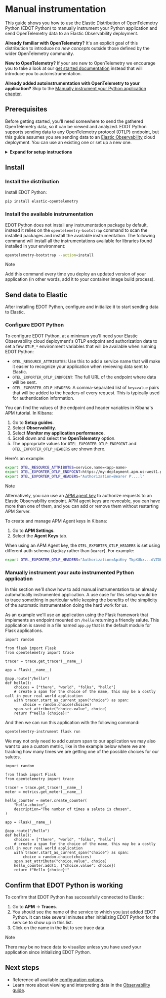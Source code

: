 <!--
Goal of this doc:
The user is able to manually instrument their Python application
-->

# Manual instrumentation

This guide shows you how to use the Elastic Distribution of OpenTelemetry Python (EDOT Python) to manually instrument your Python application and send OpenTelemetry data to an Elastic Observability deployment.

**Already familiar with OpenTelemetry?** It's an explicit goal of this distribution to introduce _no new concepts_ outside those defined by the wider OpenTelemetry community.

**New to OpenTelemetry?** If your are new to OpenTelemetry we encourage you to take a look at our [get started documentation](./get-started.md) instead that will introduce you to autoinstrumentation.

**Already added autoinstrumentation with OpenTelemetry to your application?** Skip to the [Manually instrument your Python application chapter](#Manually-instrument-your-Python-application).

<!-- ✅ What the user needs to know and/or do before they install EDOT Python -->
## Prerequisites

Before getting started, you'll need somewhere to send the gathered OpenTelemetry data, so it can be viewed and analyzed. EDOT Python supports sending data to any OpenTelemetry protocol (OTLP) endpoint, but this guide assumes you are sending data to an [Elastic Observability](https://www.elastic.co/observability) cloud deployment. You can use an existing one or set up a new one.

<details>
<summary><strong>Expand for setup instructions</strong></summary>

To create your first Elastic Observability deployment:

1. Sign up for a [free Elastic Cloud trial](https://cloud.elastic.co/registration) or sign into an existing account.
1. Go to <https://cloud.elastic.co/home>.
1. Click **Create deployment**.
1. When the deployment is ready, click **Open** to visit your Kibana home page (for example, `https://{DEPLOYMENT_NAME}.kb.{REGION}.cloud.es.io/app/home#/getting_started`).
</details>

<!-- ✅ How to install EDOT Python -->
## Install

### Install the distribution

Install EDOT Python:

```bash
pip install elastic-opentelemetry
```

### Install the available instrumentation

EDOT Python does not install any instrumentation package by default, instead it relies on the
`opentelemetry-bootstrap` command to scan the installed packages and install the available instrumentation.
The following command will install all the instrumentations available for libraries found installed
in your environment:

```bash
opentelemetry-bootstrap --action=install
```

> [!NOTE]
> Add this command every time you deploy an updated version of your application (in other words, add it to your container image build process).

<!-- ✅ Start-to-finish operation -->
## Send data to Elastic

After installing EDOT Python, configure and initialize it to start sending data to Elastic.

<!-- ✅ Provide _minimal_ configuration/setup -->
### Configure EDOT Python

To configure EDOT Python, at a minimum you'll need your Elastic Observability cloud deployment's OTLP endpoint and
authorization data to set a few `OTLP_*` environment variables that will be available when running EDOT Python:

* `OTEL_RESOURCE_ATTRIBUTES`: Use this to add a service name that will make it easier to recognize your application when reviewing data sent to Elastic.
* `OTEL_EXPORTER_OTLP_ENDPOINT`: The full URL of the endpoint where data will be sent.
* `OTEL_EXPORTER_OTLP_HEADERS`: A comma-separated list of `key=value` pairs that will
be added to the headers of every request. This is typically used for authentication information.

You can find the values of the endpoint and header variables in Kibana's APM tutorial. In Kibana:

1. Go to **Setup guides**.
1. Select **Observability**.
1. Select **Monitor my application performance**.
1. Scroll down and select the **OpenTelemetry** option.
1. The appropriate values for `OTEL_EXPORTER_OTLP_ENDPOINT` and `OTEL_EXPORTER_OTLP_HEADERS` are shown there.

Here's an example:

```sh
export OTEL_RESOURCE_ATTRIBUTES=service.name=<app-name>
export OTEL_EXPORTER_OTLP_ENDPOINT=https://my-deployment.apm.us-west1.gcp.cloud.es.io
export OTEL_EXPORTER_OTLP_HEADERS="Authorization=Bearer P....l"
```

> [!NOTE]
> Alternatively, you can use an [APM agent key](https://www.elastic.co/guide/en/observability/current/apm-api-key.html) to authorize requests to an Elastic Observability endpoint. APM agent keys are revocable, you can have more than one of them, and you can add or remove them without restarting APM Server.
>
> To create and manage APM Agent keys in Kibana:
>
> 1. Go to **APM Settings**.
> 1. Select the **Agent Keys** tab.
>
> When using an APM Agent key, the `OTEL_EXPORTER_OTLP_HEADERS` is set using different auth schema (`ApiKey` rather than `Bearer`). For example:
> ```sh
> export OTEL_EXPORTER_OTLP_HEADERS="Authorization=ApiKey TkpXUkx...dVZGQQ=="
> ```

<!-- ✅ Manually instrument the application and start sending data to Elastic -->
### Manually instrument your auto instrumented Python application

In this section we'll show how to add manual instrumentation to an already automatically instrumented application. A use case for
this setup would be to trace something in particular while keeping the benefits of the simplicity of the automatic instrumentation doing
the hard work for us.

As an example we'll use an application using the Flask framework that implements an endpoint mounted on `/hello` returning a friendly
salute. This application is saved in a file named `app.py` that is the default module for Flask applications.

```
import random

from flask import Flask
from opentelemetry import trace

tracer = trace.get_tracer(__name__)

app = Flask(__name__)

@app.route("/hello")
def hello():
    choices = ["there", "world", "folks", "hello"]
    # create a span for the choice of the name, this may be a costly call in your real world application
    with tracer.start_as_current_span("choice") as span:
        choice = random.choice(choices)
    span.set_attribute("choice.value", choice)
    return f"Hello {choice}!"
```

And then we can run this application with the following command:

```bash
opentelemetry-instrument flask run
```

We may not only need to add custom span to our application we may also want to use a custom metric, like in the example below where we
are tracking how many times we are getting one of the possible choices for our salutes.

```
import random

from flask import Flask
from opentelemetry import trace

tracer = trace.get_tracer(__name__)
meter = metrics.get_meter(__name__)

hello_counter = meter.create_counter(
    "hello.choice",
    description="The number of times a salute is chosen",
)

app = Flask(__name__)

@app.route("/hello")
def hello():
    choices = ["there", "world", "folks", "hello"]
    # create a span for the choice of the name, this may be a costly call in your real world application
    with tracer.start_as_current_span("choice") as span:
        choice = random.choice(choices)
    span.set_attribute("choice.value", choice)
    hello_counter.add(1, {"choice.value": choice})
    return f"Hello {choice}!"
```

<!--  ✅ What success looks like -->
## Confirm that EDOT Python is working

To confirm that EDOT Python has successfully connected to Elastic:

1. Go to **APM** → **Traces**.
1. You should see the name of the service to which you just added EDOT Python. It can take several minutes after initializing EDOT Python for the service to show up in this list.
1. Click on the name in the list to see trace data.

> [!NOTE]
> There may be no trace data to visualize unless you have _used_ your application since initializing EDOT Python.

<!-- ✅ What they should do next -->
## Next steps

* Reference all available [configuration options](./configure.md).
* Learn more about viewing and interpreting data in the [Observability guide](https://www.elastic.co/guide/en/observability/current/apm.html).
